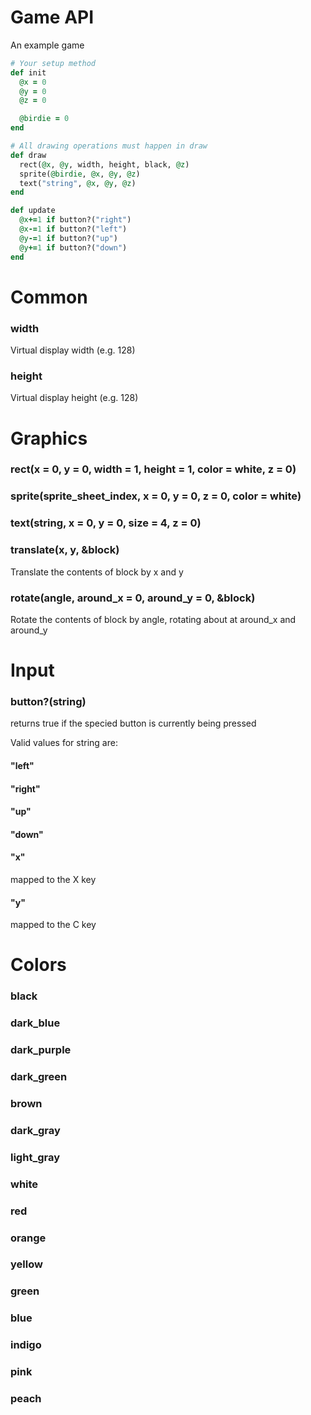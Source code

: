 # Game API
An example game
``` ruby
# Your setup method
def init
  @x = 0
  @y = 0
  @z = 0

  @birdie = 0
end

# All drawing operations must happen in draw
def draw
  rect(@x, @y, width, height, black, @z)
  sprite(@birdie, @x, @y, @z)
  text("string", @x, @y, @z)
end

def update
  @x+=1 if button?("right")
  @x-=1 if button?("left")
  @y-=1 if button?("up")
  @y+=1 if button?("down")
end
```

# Common
### width
  Virtual display width (e.g. 128)

### height
  Virtual display height (e.g. 128)

# Graphics
### rect(x = 0, y = 0, width = 1, height = 1, color = white, z = 0)
### sprite(sprite_sheet_index, x = 0, y = 0, z = 0, color = white)
### text(string, x = 0, y = 0, size = 4, z = 0)

### translate(x, y, &block)
  Translate the contents of block by x and y
### rotate(angle, around_x = 0, around_y = 0, &block)
  Rotate the contents of block by angle, rotating about at around_x and around_y

# Input
### button?(string)
returns true if the specied button is currently being pressed

Valid values for string are:
#### "left"
#### "right"
#### "up"
#### "down"
#### "x"
mapped to the X key
#### "y"
mapped to the C key

# Colors
### black
### dark_blue
### dark_purple
### dark_green
### brown
### dark_gray
### light_gray
### white
### red
### orange
### yellow
### green
### blue
### indigo
### pink
### peach